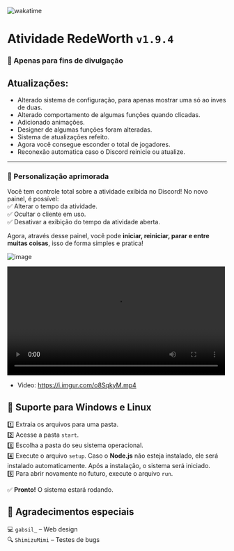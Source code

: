 ![wakatime](https://wakatime.com/badge/github/XPCreate/Rich-Presence-RedeWorth.svg)  

# Atividade RedeWorth `v1.9.4`  
### 🚀 Apenas para fins de divulgação  

## Atualizações:
- Alterado sistema de configuração, para apenas mostrar uma só ao inves de duas.
- Alterado comportamento de algumas funções quando clicadas.
- Adicionado animações.
- Designer de algumas funções foram alteradas.
- Sistema de atualizações refeito.
- Agora você consegue esconder o total de jogadores.
- Reconexão automatica caso o Discord reinicie ou atualize.
----------------------------------------------------------------

### 🎨 Personalização aprimorada  
Você tem controle total sobre a atividade exibida no Discord! No novo painel, é possível:  
✅ Alterar o tempo da atividade.  
✅ Ocultar o cliente em uso.  
✅ Desativar a exibição do tempo da atividade aberta.  

Agora, através desse painel, você pode **iniciar, reiniciar, parar e entre muitas coisas**, isso de forma simples e pratica!  

![image](https://i.imgur.com/oN47hBH.png)  

<video src="https://i.imgur.com/o8SqkyM.mp4" controls width="500"></video>  
- Video: https://i.imgur.com/o8SqkyM.mp4

## 🔹 Suporte para Windows e Linux
1️⃣ Extraia os arquivos para uma pasta.  
2️⃣ Acesse a pasta `start`.  
3️⃣ Escolha a pasta do seu sistema operacional.  
4️⃣ Execute o arquivo `setup`. Caso o **Node.js** não esteja instalado, ele será instalado automaticamente. Após a instalação, o sistema será iniciado.  
5️⃣ Para abrir novamente no futuro, execute o arquivo `run`.  

✅ **Pronto!** O sistema estará rodando.  

## 🎉 Agradecimentos especiais  
💻 `gabsil_` – Web design  
🔍 `ShimizuMimi` – Testes de bugs  